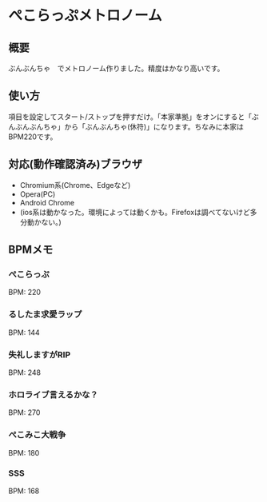# ぺこらっぷメトロノーム
## 概要
ぶんぶんちゃ　でメトロノーム作りました。精度はかなり高いです。

## 使い方
項目を設定してスタート/ストップを押すだけ。「本家準拠」をオンにすると「ぶんぶんぶんちゃ」から「ぶんぶんちゃ(休符)」になります。ちなみに本家はBPM220です。

## 対応(動作確認済み)ブラウザ
* Chromium系(Chrome、Edgeなど)
* Opera(PC)
* Android Chrome
* (ios系は動かなった。環境によっては動くかも。Firefoxは調べてないけど多分動かない。)

## BPMメモ
### ぺこらっぷ
BPM: 220

### るしたま求愛ラップ
BPM: 144

### 失礼しますがRIP
BPM: 248

### ホロライブ言えるかな？
BPM: 270

### ぺこみこ大戦争
BPM: 180

### SSS
BPM: 168
